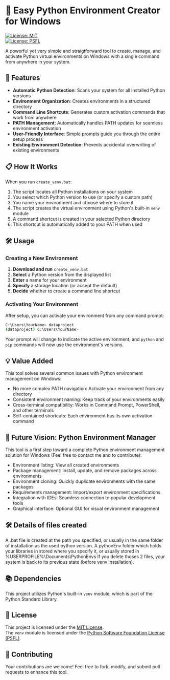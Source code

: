 # 🐍 Easy Python Environment Creator for Windows

[![License: MIT](https://img.shields.io/badge/License-MIT-yellow.svg)](https://opensource.org/licenses/MIT)  
[![License: PSFL](https://img.shields.io/badge/License-PSFL-blue.svg)](https://docs.python.org/3/license.html)

A powerful yet very simple and straigtforward tool to create, manage, and activate Python virtual environments on Windows with a single command from anywhere in your system.

## 🚀 Features

- **Automatic Python Detection**: Scans your system for all installed Python versions  
- **Environment Organization**: Creates environments in a structured directory  
- **Command Line Shortcuts**: Generates custom activation commands that work from anywhere  
- **PATH Management**: Automatically handles PATH updates for seamless environment activation  
- **User-Friendly Interface**: Simple prompts guide you through the entire setup process  
- **Existing Environment Detection**: Prevents accidental overwriting of existing environments  

## 📋 How It Works

When you run `create_venv.bat`:

1. The script locates all Python installations on your system  
2. You select which Python version to use (or specify a custom path)  
3. You name your environment and choose where to store it  
4. The script creates the virtual environment using Python's built-in `venv` module  
5. A command shortcut is created in your selected Python directory 
6. This shortcut is automatically added to your PATH when used  

## 🛠️ Usage

### Creating a New Environment

1. **Download and run** `create_venv.bat`  
2. **Select** a Python version from the displayed list  
3. **Enter** a name for your environment  
4. **Specify** a storage location (or accept the default)  
5. **Decide** whether to create a command line shortcut  

### Activating Your Environment

After setup, you can activate your environment from any command prompt:

```bash
C:\Users\YourName> dataproject
(dataproject) C:\Users\YourName>
```

Your prompt will change to indicate the active environment, and `python` and `pip` commands will now use the environment's versions.

## 💡 Value Added

This tool solves several common issues with Python environment management on Windows:

- No more complex PATH navigation: Activate your environment from any directory  
- Consistent environment naming: Keep track of your environments easily  
- Cross-terminal compatibility: Works in Command Prompt, PowerShell, and other terminals  
- Self-contained shortcuts: Each environment has its own activation command  

## 🔮 Future Vision: Python Environment Manager

This tool is a first step toward a complete Python environment management solution for Windows (Feel free to contact me and to contribute):

- Environment listing: View all created environments  
- Package management: Install, update, and remove packages across environments  
- Environment cloning: Quickly duplicate environments with the same packages  
- Requirements management: Import/export environment specifications  
- Integration with IDEs: Seamless connection to popular development tools  
- Graphical interface: Optional GUI for visual environment management

## 🛠️ Details of files created
A .bat file is created at the path you specified, or usually in the same folder of installation as the used python version.
A pythonEnv folder which holds your libraries in stored where you specify it, or usually stored in %USERPROFILE%\Documents\PythonEnvs
If you delete thoses 2 files, your system is back to its previous state (before venv installation).

## 📚 Dependencies

This project utilizes Python's built-in `venv` module, which is part of the Python Standard Library.

## 📄 License

This project is licensed under the [MIT License](https://opensource.org/licenses/MIT).  
The `venv` module is licensed under the [Python Software Foundation License (PSFL)](https://docs.python.org/3/license.html).

## 🤝 Contributing

Your contributions are welcome! Feel free to fork, modify, and submit pull requests to enhance this tool.
